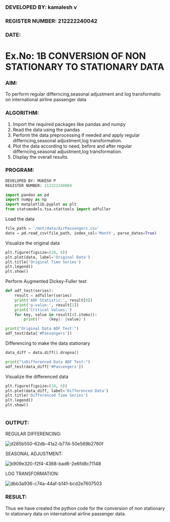 ### DEVELOPED BY: kamalesh v
### REGISTER NUMBER: 212222240042
### DATE:
# Ex.No: 1B                     CONVERSION OF NON STATIONARY TO STATIONARY DATA
 

### AIM:
To perform regular differncing,seasonal adjustment and log transformatio on international airline passenger data
### ALGORITHM:
1. Import the required packages like pandas and numpy
2. Read the data using the pandas
3. Perform the data preprocessing if needed and apply regular differncing,seasonal adjustment,log transformation.
4. Plot the data according to need, before and after regular differncing,seasonal adjustment,log transformation.
5. Display the overall results.
### PROGRAM:
```python
DEVELOPED BY: MUKESH P
REGISTER NUMBER: 212222240068
```
```python
import pandas as pd
import numpy as np
import matplotlib.pyplot as plt
from statsmodels.tsa.stattools import adfuller
```
Load the data
```python
file_path = '/mnt/data/AirPassengers.csv'
data = pd.read_csv(file_path, index_col='Month', parse_dates=True)
```
Visualize the original data
```python
plt.figure(figsize=(10, 6))
plt.plot(data, label='Original Data')
plt.title('Original Time Series')
plt.legend()
plt.show()
```
Perform Augmented Dickey-Fuller test
```python
def adf_test(series):
    result = adfuller(series)
    print('ADF Statistic:', result[0])
    print('p-value:', result[1])
    print('Critical Values:')
    for key, value in result[4].items():
        print(f'   {key}: {value}')

print("Original Data ADF Test:")
adf_test(data['#Passengers'])
```
Differencing to make the data stationary
```python
data_diff = data.diff().dropna()

print("\nDifferenced Data ADF Test:")
adf_test(data_diff['#Passengers'])
```
Visualize the differenced data
```python
plt.figure(figsize=(10, 6))
plt.plot(data_diff, label='Differenced Data')
plt.title('Differenced Time Series')
plt.legend()
plt.show()



```

### OUTPUT:


REGULAR DIFFERENCING:

![d285b550-62db-41a2-b77d-50e569b2760f](https://github.com/user-attachments/assets/18349fc0-7b20-4641-9e74-9519d3c6438b)


SEASONAL ADJUSTMENT:

![b909e320-f2f4-4368-bad6-2e6fd8c71148](https://github.com/user-attachments/assets/0d81a25a-5416-4772-901c-e5619e2213f3)


LOG TRANSFORMATION:

![dbb3a936-c74a-44af-b141-bcd2e7607503](https://github.com/user-attachments/assets/3b976b3d-e326-4f10-ae45-2f2fdea5c508)



### RESULT:
Thus we have created the python code for the conversion of non stationary to stationary data on international airline passenger
data.
